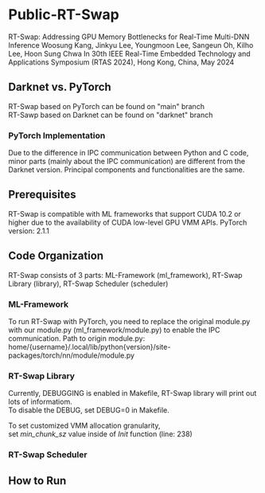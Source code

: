# Public-RT-Swap
RT-Swap: Addressing GPU Memory Bottlenecks for Real-Time Multi-DNN Inference
Woosung Kang, Jinkyu Lee, Youngmoon Lee, Sangeun Oh, Kilho Lee, Hoon Sung Chwa
In 30th IEEE Real-Time Embedded Technology and Applications Symposium (RTAS 2024), Hong Kong, China, May 2024

## Darknet vs. PyTorch
RT-Swap based on PyTorch can be found on "main" branch\
RT-Sawp based on Darknet can be found on "darknet" branch

### PyTorch Implementation
Due to the difference in IPC communication between Python and C code, minor parts (mainly about the IPC communication) are different from the Darknet version.
Principal components and functionalities are the same.

## Prerequisites
RT-Swap is compatible with ML frameworks that support CUDA 10.2 or higher due to the availability of CUDA low-level GPU VMM APIs.
PyTorch version: 2.1.1 

## Code Organization
RT-Swap consists of 3 parts: ML-Framework (ml_framework), RT-Swap Library (library), RT-Swap Scheduler (scheduler)

### ML-Framework
To run RT-Swap with PyTorch, you need to replace the original module.py with our module.py (ml_framework/module.py) to enable the IPC communication. 
Path to origin module.py: home/{username}/.local/lib/python{version}/site-packages/torch/nn/module/module.py

### RT-Swap Library
Currently, DEBUGGING is enabled in Makefile, RT-Swap library will print out lots of informatiom.\
To disable the DEBUG, set DEBUG=0 in Makefile.

To set customized VMM allocation granularity,\
set _min_chunk_sz_ value inside of _Init_ function (line: 238) 


### RT-Swap Scheduler


## How to Run
